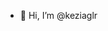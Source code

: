 - 👋 Hi, I’m @keziaglr

<!---
keziaglr/keziaglr is a ✨ special ✨ repository because its `README.md` (this file) appears on your GitHub profile.
You can click the Preview link to take a look at your changes.
--->
